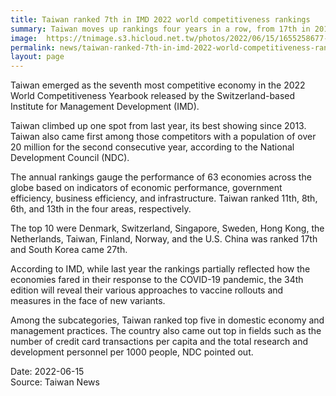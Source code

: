 ```yaml
---
title: Taiwan ranked 7th in IMD 2022 world competitiveness rankings
summary: Taiwan moves up rankings four years in a row, from 17th in 2018 to 7th in 2022
image:  https://tnimage.s3.hicloud.net.tw/photos/2022/06/15/1655258677-62a93e3557744.jpg
permalink: news/taiwan-ranked-7th-in-imd-2022-world-competitiveness-rankings/
layout: page
---
```

Taiwan emerged as the seventh most competitive economy in the 2022 World Competitiveness Yearbook released by the Switzerland-based Institute for Management Development (IMD).

Taiwan climbed up one spot from last year, its best showing since 2013. Taiwan also came first among those competitors with a population of over 20 million for the second consecutive year, according to the National Development Council (NDC).

The annual rankings gauge the performance of 63 economies across the globe based on indicators of economic performance, government efficiency, business efficiency, and infrastructure. Taiwan ranked 11th, 8th, 6th, and 13th in the four areas, respectively.

The top 10 were Denmark, Switzerland, Singapore, Sweden, Hong Kong, the Netherlands, Taiwan, Finland, Norway, and the U.S. China was ranked 17th and South Korea came 27th.

According to IMD, while last year the rankings partially reflected how the economies fared in their response to the COVID-19 pandemic, the 34th edition will reveal their various approaches to vaccine rollouts and measures in the face of new variants.

Among the subcategories, Taiwan ranked top five in domestic economy and management practices. The country also came out top in fields such as the number of credit card transactions per capita and the total research and development personnel per 1000 people, NDC pointed out.

Date: 2022-06-15
<br/>
Source: Taiwan News
